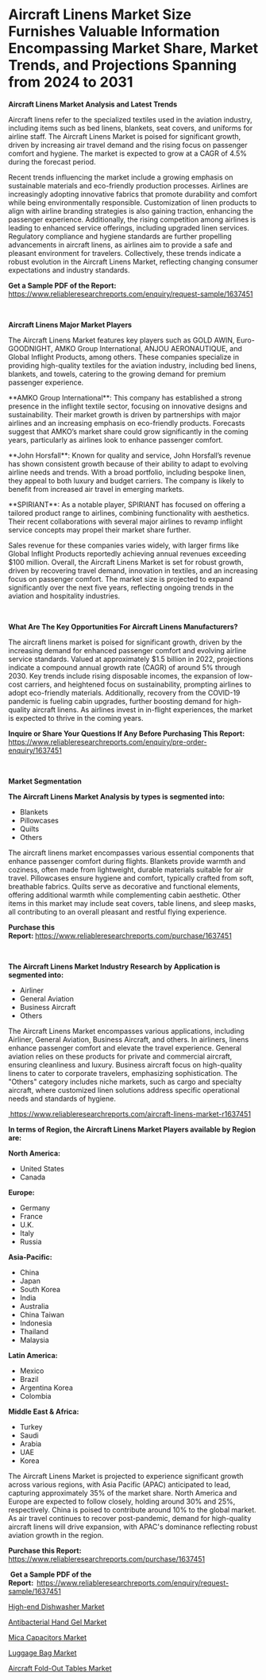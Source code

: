 <p><h1>Aircraft Linens Market Size Furnishes Valuable Information Encompassing Market Share, Market Trends, and Projections Spanning from 2024 to 2031</h1></p><p><strong>Aircraft Linens Market Analysis and Latest Trends</strong></p>
<p><p>Aircraft linens refer to the specialized textiles used in the aviation industry, including items such as bed linens, blankets, seat covers, and uniforms for airline staff. The Aircraft Linens Market is poised for significant growth, driven by increasing air travel demand and the rising focus on passenger comfort and hygiene. The market is expected to grow at a CAGR of 4.5% during the forecast period. </p><p>Recent trends influencing the market include a growing emphasis on sustainable materials and eco-friendly production processes. Airlines are increasingly adopting innovative fabrics that promote durability and comfort while being environmentally responsible. Customization of linen products to align with airline branding strategies is also gaining traction, enhancing the passenger experience. Additionally, the rising competition among airlines is leading to enhanced service offerings, including upgraded linen services. Regulatory compliance and hygiene standards are further propelling advancements in aircraft linens, as airlines aim to provide a safe and pleasant environment for travelers. Collectively, these trends indicate a robust evolution in the Aircraft Linens Market, reflecting changing consumer expectations and industry standards.</p></p>
<p><strong>Get a Sample PDF of the Report:&nbsp;</strong> <a href="https://www.reliableresearchreports.com/enquiry/request-sample/1637451">https://www.reliableresearchreports.com/enquiry/request-sample/1637451</a></p>
<p>&nbsp;</p>
<p><strong>Aircraft Linens Major Market Players</strong></p>
<p><p>The Aircraft Linens Market features key players such as GOLD AWIN, Euro-GOODNIGHT, AMKO Group International, ANJOU AERONAUTIQUE, and Global Inflight Products, among others. These companies specialize in providing high-quality textiles for the aviation industry, including bed linens, blankets, and towels, catering to the growing demand for premium passenger experience.</p><p>**AMKO Group International**: This company has established a strong presence in the inflight textile sector, focusing on innovative designs and sustainability. Their market growth is driven by partnerships with major airlines and an increasing emphasis on eco-friendly products. Forecasts suggest that AMKO’s market share could grow significantly in the coming years, particularly as airlines look to enhance passenger comfort.</p><p>**John Horsfall**: Known for quality and service, John Horsfall’s revenue has shown consistent growth because of their ability to adapt to evolving airline needs and trends. With a broad portfolio, including bespoke linen, they appeal to both luxury and budget carriers. The company is likely to benefit from increased air travel in emerging markets.</p><p>**SPIRIANT**: As a notable player, SPIRIANT has focused on offering a tailored product range to airlines, combining functionality with aesthetics. Their recent collaborations with several major airlines to revamp inflight service concepts may propel their market share further.</p><p>Sales revenue for these companies varies widely, with larger firms like Global Inflight Products reportedly achieving annual revenues exceeding $100 million. Overall, the Aircraft Linens Market is set for robust growth, driven by recovering travel demand, innovation in textiles, and an increasing focus on passenger comfort. The market size is projected to expand significantly over the next five years, reflecting ongoing trends in the aviation and hospitality industries.</p></p>
<p>&nbsp;</p>
<p><strong>What Are The Key Opportunities For Aircraft Linens Manufacturers?</strong></p>
<p><p>The aircraft linens market is poised for significant growth, driven by the increasing demand for enhanced passenger comfort and evolving airline service standards. Valued at approximately $1.5 billion in 2022, projections indicate a compound annual growth rate (CAGR) of around 5% through 2030. Key trends include rising disposable incomes, the expansion of low-cost carriers, and heightened focus on sustainability, prompting airlines to adopt eco-friendly materials. Additionally, recovery from the COVID-19 pandemic is fueling cabin upgrades, further boosting demand for high-quality aircraft linens. As airlines invest in in-flight experiences, the market is expected to thrive in the coming years.</p></p>
<p><strong>Inquire or Share Your Questions If Any Before Purchasing This Report:</strong> <a href="https://www.reliableresearchreports.com/enquiry/pre-order-enquiry/1637451">https://www.reliableresearchreports.com/enquiry/pre-order-enquiry/1637451</a></p>
<p>&nbsp;</p>
<p><strong>Market Segmentation</strong></p>
<p><strong>The Aircraft Linens Market Analysis by types is segmented into:</strong></p>
<p><ul><li>Blankets</li><li>Pillowcases</li><li>Quilts</li><li>Others</li></ul></p>
<p><p>The aircraft linens market encompasses various essential components that enhance passenger comfort during flights. Blankets provide warmth and coziness, often made from lightweight, durable materials suitable for air travel. Pillowcases ensure hygiene and comfort, typically crafted from soft, breathable fabrics. Quilts serve as decorative and functional elements, offering additional warmth while complementing cabin aesthetic. Other items in this market may include seat covers, table linens, and sleep masks, all contributing to an overall pleasant and restful flying experience.</p></p>
<p><strong>Purchase this Report:&nbsp;</strong><a href="https://www.reliableresearchreports.com/purchase/1637451">https://www.reliableresearchreports.com/purchase/1637451</a></p>
<p>&nbsp;</p>
<p><strong>The Aircraft Linens Market Industry Research by Application is segmented into:</strong></p>
<p><ul><li>Airliner</li><li>General Aviation</li><li>Business Aircraft</li><li>Others</li></ul></p>
<p><p>The Aircraft Linens Market encompasses various applications, including Airliner, General Aviation, Business Aircraft, and others. In airliners, linens enhance passenger comfort and elevate the travel experience. General aviation relies on these products for private and commercial aircraft, ensuring cleanliness and luxury. Business aircraft focus on high-quality linens to cater to corporate travelers, emphasizing sophistication. The "Others" category includes niche markets, such as cargo and specialty aircraft, where customized linen solutions address specific operational needs and standards of hygiene.</p></p>
<p><a href="https://www.reliableresearchreports.com/aircraft-linens-market-r1637451">&nbsp;https://www.reliableresearchreports.com/aircraft-linens-market-r1637451</a></p>
<p><strong>In terms of Region, the Aircraft Linens Market Players available by Region are:</strong></p>
<p>
    <p> <strong> North America: </strong>
        <ul>
            <li>United States</li>
            <li>Canada</li>
        </ul>
        </p> 
    <p> <strong> Europe: </strong>
        <ul>
            <li>Germany</li>
            <li>France</li>
            <li>U.K.</li>
            <li>Italy</li>
            <li>Russia</li>
        </ul>
        </p> 
    <p> <strong> Asia-Pacific: </strong>
        <ul>
            <li>China</li>
            <li>Japan</li>
            <li>South Korea</li>
            <li>India</li>
            <li>Australia</li>
            <li>China Taiwan</li>
            <li>Indonesia</li>
            <li>Thailand</li>
            <li>Malaysia</li>
        </ul>
        </p> 
    <p> <strong> Latin America: </strong>
        <ul>
            <li>Mexico</li>
            <li>Brazil</li>
            <li>Argentina Korea</li>
            <li>Colombia</li>
        </ul>
        </p> 
    <p> <strong> Middle East & Africa: </strong>
        <ul>
            <li>Turkey</li>
            <li>Saudi</li>
            <li>Arabia</li>
            <li>UAE</li>
            <li>Korea</li>
        </ul>
    </p>
    </p>
<p><p>The Aircraft Linens Market is projected to experience significant growth across various regions, with Asia Pacific (APAC) anticipated to lead, capturing approximately 35% of the market share. North America and Europe are expected to follow closely, holding around 30% and 25%, respectively. China is poised to contribute around 10% to the global market. As air travel continues to recover post-pandemic, demand for high-quality aircraft linens will drive expansion, with APAC's dominance reflecting robust aviation growth in the region.</p></p>
<p><strong>Purchase this Report: </strong><a href="https://www.reliableresearchreports.com/purchase/1637451">https://www.reliableresearchreports.com/purchase/1637451</a></p>
<p>&nbsp;<strong>Get a Sample PDF of the Report:&nbsp;&nbsp;</strong><a href="https://www.reliableresearchreports.com/enquiry/request-sample/1637451">https://www.reliableresearchreports.com/enquiry/request-sample/1637451</a></p>
<p><strong></strong></p>
<p><p><a href="https://medium.com/@theresawuckert/global-high-end-dishwasher-market-opportunities-and-market-challenges-2024-2031-2f0562fabc4c?postPublishedType=repub">High-end Dishwasher Market</a></p><p><a href="https://issuu.com/reportprime-2/docs/antibacterial-hand-gel-market-size-_f59a8023fbec54">Antibacterial Hand Gel Market</a></p><p><a href="https://www.linkedin.com/pulse/global-mica-capacitors-market-trends-analysis-future-growth-hhtbe?trackingId=ujL49FVZQDS4eueA%2FdH9lg%3D%3D">Mica Capacitors Market</a></p><p><a href="https://issuu.com/reportprime-2/docs/luggage-bag-market-size-2030.pptx_c4e3870933fd14">Luggage Bag Market</a></p><p><a href="https://github.com/jordond5lezama/Market-Research-Report-List-1/blob/main/aircraft-fold-out-tables-market.md">Aircraft Fold-Out Tables Market</a></p></p>